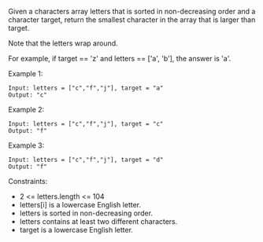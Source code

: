 Given a characters array letters that is sorted in non-decreasing order and a character target, return the smallest character in the array that is larger than target.

Note that the letters wrap around.

For example, if target == 'z' and letters == ['a', 'b'], the answer is 'a'.
 

Example 1:
```
Input: letters = ["c","f","j"], target = "a"
Output: "c"
```
Example 2:
```
Input: letters = ["c","f","j"], target = "c"
Output: "f"
```
Example 3:
```
Input: letters = ["c","f","j"], target = "d"
Output: "f"
```

Constraints:

- 2 <= letters.length <= 104
- letters[i] is a lowercase English letter.
- letters is sorted in non-decreasing order.
- letters contains at least two different characters.
- target is a lowercase English letter.
